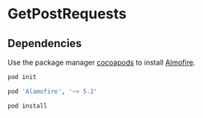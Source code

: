 # GetPostRequests

## Dependencies
Use the package manager [cocoapods](https://cocoapods.org) to install [Almofire](https://alamofire.github.io/Alamofire/).
```bash
pod init
```
```bash
pod 'Alamofire', '~> 5.2'
```
```bash
pod install
```
